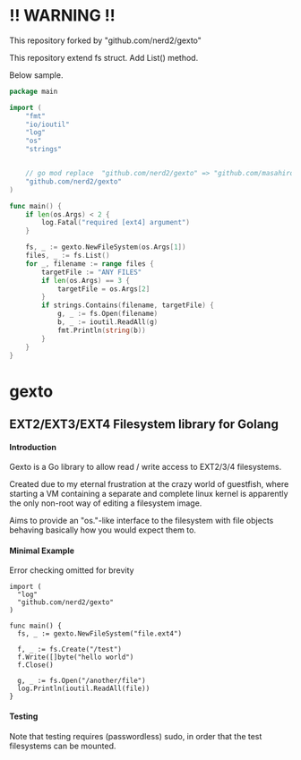 # !! WARNING !!
This repository forked by "github.com/nerd2/gexto"

This repository extend fs struct. Add List() method.

Below sample.
``` main.go
package main

import (
	"fmt"
	"io/ioutil"
	"log"
	"os"
	"strings"


	// go mod replace  "github.com/nerd2/gexto" => "github.com/masahiro331/gexto"
	"github.com/nerd2/gexto"
)

func main() {
	if len(os.Args) < 2 {
		log.Fatal("required [ext4] argument")
	}

	fs, _ := gexto.NewFileSystem(os.Args[1])
	files, _ := fs.List()
	for _, filename := range files {
		targetFile := "ANY FILES"
		if len(os.Args) == 3 {
			targetFile = os.Args[2]
		}
		if strings.Contains(filename, targetFile) {
			g, _ := fs.Open(filename)
			b, _ := ioutil.ReadAll(g)
			fmt.Println(string(b))
		}
	}
}
```


# gexto
## EXT2/EXT3/EXT4 Filesystem library for Golang

#### Introduction

Gexto is a Go library to allow read / write access to EXT2/3/4 filesystems.

Created due to my eternal frustration at the crazy world of guestfish, where starting a VM containing a separate and complete linux kernel is apparently the only non-root way of editing a filesystem image.

Aims to provide an "os."-like interface to the filesystem with file objects behaving basically how you would expect them to.

#### Minimal Example

Error checking omitted for brevity

```
import (
  "log"
  "github.com/nerd2/gexto"
)

func main() {
  fs, _ := gexto.NewFileSystem("file.ext4")

  f, _ := fs.Create("/test")
  f.Write([]byte("hello world")
  f.Close()

  g, _ := fs.Open("/another/file")
  log.Println(ioutil.ReadAll(file))
}
```

#### Testing

Note that testing requires (passwordless) sudo, in order that the test filesystems can be mounted.




